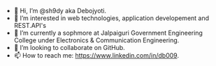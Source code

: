 - 👋 Hi, I’m @sh9dy aka Debojyoti.
- 👀 I’m interested in web technologies, application developement and REST.API's
- 🌱 I’m currently a sophmore at Jalpaiguri Government Engineering College under Electronics & Communication Engineering.
- 💞️ I’m looking to collaborate on GitHub.
- 📫 How to reach me: https://www.linkedin.com/in/db009.

